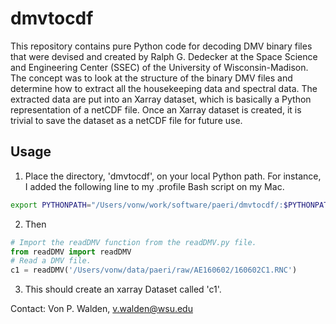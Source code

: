 # dmvtocdf

This repository contains pure Python code for decoding DMV binary files that were devised and created by Ralph G. Dedecker at the 
Space Science and Engineering Center (SSEC) of the University of Wisconsin-Madison. The concept was to look at the structure of the 
binary DMV files and determine how to extract all the housekeeping data and spectral data. The extracted data are put into an Xarray
dataset, which is basically a Python representation of a netCDF file. Once an Xarray dataset is created, it is trivial to save the
dataset as a netCDF file for future use.

## Usage

1) Place the directory, 'dmvtocdf', on your local Python path. For instance, I added the following line to my .profile Bash script on my Mac.

```bash
export PYTHONPATH="/Users/vonw/work/software/paeri/dmvtocdf/:$PYTHONPATH"
```

2) Then 

```python
# Import the readDMV function from the readDMV.py file.
from readDMV import readDMV
# Read a DMV file.
c1 = readDMV('/Users/vonw/data/paeri/raw/AE160602/160602C1.RNC')
```

3) This should create an xarray Dataset called 'c1'.


Contact: Von P. Walden, v.walden@wsu.edu
